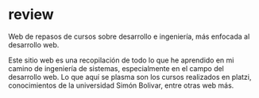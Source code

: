 # review
Web de repasos de cursos sobre desarrollo e ingeniería, más enfocada al desarrollo web.

Este sitio web es una recopilación de todo lo que he aprendido en mi camino de ingeniería de sistemas, especialmente en el campo del desarrollo web. Lo que aquí se plasma son los cursos realizados en platzi, conocimientos de la universidad Simón Bolivar, entre otras web más.
